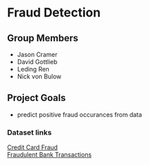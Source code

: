 # Fraud Detection

## Group Members

- Jason Cramer
- David Gottlieb
- Leding Ren
- Nick von Bulow

## Project Goals

- predict positive fraud occurances from data

### Dataset links

[Credit Card Fraud](https://www.kaggle.com/datasets/mlg-ulb/creditcardfraud)  
[Fraudulent Bank Transactions ](https://www.kaggle.com/datasets/chitwanmanchanda/fraudulent-transactions-data)
